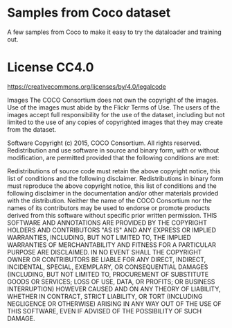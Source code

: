 # Samples from Coco dataset

A few samples from Coco to make it easy to try the dataloader and training out.


# License CC4.0 
https://creativecommons.org/licenses/by/4.0/legalcode

Images
The COCO Consortium does not own the copyright of the images. Use of the images must abide by the Flickr Terms of Use. The users of the images accept full responsibility for the use of the dataset, including but not limited to the use of any copies of copyrighted images that they may create from the dataset.

Software
Copyright (c) 2015, COCO Consortium. All rights reserved. Redistribution and use software in source and binary form, with or without modification, are permitted provided that the following conditions are met:

Redistributions of source code must retain the above copyright notice, this list of conditions and the following disclaimer.
Redistributions in binary form must reproduce the above copyright notice, this list of conditions and the following disclaimer in the documentation and/or other materials provided with the distribution.
Neither the name of the COCO Consortium nor the names of its contributors may be used to endorse or promote products derived from this software without specific prior written permission.
THIS SOFTWARE AND ANNOTATIONS ARE PROVIDED BY THE COPYRIGHT HOLDERS AND CONTRIBUTORS "AS IS" AND ANY EXPRESS OR IMPLIED WARRANTIES, INCLUDING, BUT NOT LIMITED TO, THE IMPLIED WARRANTIES OF MERCHANTABILITY AND FITNESS FOR A PARTICULAR PURPOSE ARE DISCLAIMED. IN NO EVENT SHALL THE COPYRIGHT OWNER OR CONTRIBUTORS BE LIABLE FOR ANY DIRECT, INDIRECT, INCIDENTAL, SPECIAL, EXEMPLARY, OR CONSEQUENTIAL DAMAGES (INCLUDING, BUT NOT LIMITED TO, PROCUREMENT OF SUBSTITUTE GOODS OR SERVICES; LOSS OF USE, DATA, OR PROFITS; OR BUSINESS INTERRUPTION) HOWEVER CAUSED AND ON ANY THEORY OF LIABILITY, WHETHER IN CONTRACT, STRICT LIABILITY, OR TORT (INCLUDING NEGLIGENCE OR OTHERWISE) ARISING IN ANY WAY OUT OF THE USE OF THIS SOFTWARE, EVEN IF ADVISED OF THE POSSIBILITY OF SUCH DAMAGE.